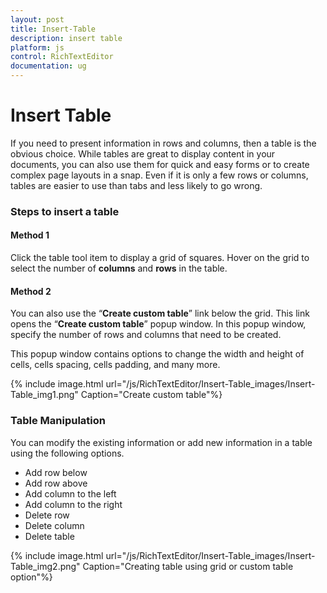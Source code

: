 ```yaml
---
layout: post
title: Insert-Table
description: insert table
platform: js
control: RichTextEditor
documentation: ug
---
```


# Insert Table

If you need to present information in rows and columns, then a table is the obvious choice. While tables are great to display content in your documents, you can also use them for quick and easy forms or to create complex page layouts in a snap. Even if it is only a few rows or columns, tables are easier to use than tabs and less likely to go wrong. 

### Steps to insert a table

#### Method 1

Click the table tool item to display a grid of squares. Hover on the grid to select the number of **columns** and **rows** in the table. 

#### Method 2

You can also use the “**Create custom table**” link below the grid. This link opens the “**Create custom table**” popup window. In this popup window, specify the number of rows and columns that need to be created. 

This popup window contains options to change the width and height of cells, cells spacing, cells padding, and many more.

{% include image.html url="/js/RichTextEditor/Insert-Table_images/Insert-Table_img1.png" Caption="Create custom table"%}

### Table Manipulation

You can modify the existing information or add new information in a table using the following options.

* Add row below
* Add row above
* Add column to the left
* Add column to the right
* Delete row
* Delete column
* Delete table



{% include image.html url="/js/RichTextEditor/Insert-Table_images/Insert-Table_img2.png" Caption="Creating table using grid or custom table option"%}

